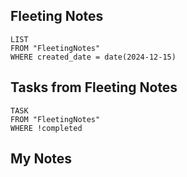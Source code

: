 
## Fleeting Notes
```dataview
LIST
FROM "FleetingNotes"
WHERE created_date = date(2024-12-15) 
```

## Tasks from Fleeting Notes
```dataview
TASK
FROM "FleetingNotes"
WHERE !completed
```

## My Notes

